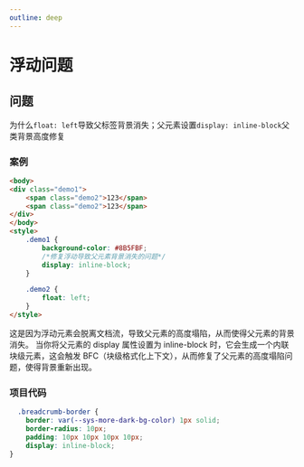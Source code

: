```yaml
---
outline: deep
---
```


# 浮动问题

## 问题

为什么`float: left`导致父标签背景消失；父元素设置`display: inline-block`父类背景高度修复

### 案例

```html {11}
<body>
<div class="demo1">
    <span class="demo2">123</span>
    <span class="demo2">123</span>
</div>
</body>
<style>
    .demo1 {
        background-color: #8B5FBF;
        /*修复浮动导致父元素背景消失的问题*/
        display: inline-block;
    }

    .demo2 {
        float: left;
    }
</style>
```

这是因为浮动元素会脱离文档流，导致父元素的高度塌陷，从而使得父元素的背景消失。
当你将父元素的 display 属性设置为 inline-block 时，它会生成一个内联块级元素，这会触发
BFC（块级格式化上下文），从而修复了父元素的高度塌陷问题，使得背景重新出现。

### 项目代码

```css {5}
  .breadcrumb-border {
    border: var(--sys-more-dark-bg-color) 1px solid;
    border-radius: 10px;
    padding: 10px 10px 10px 10px;
    display: inline-block;
}
```
